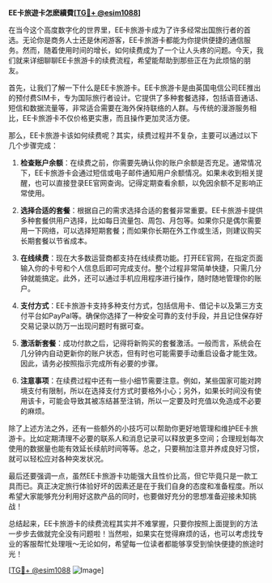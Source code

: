 **EE卡旅遊卡怎麽續費[[TG💪+ @esim1088](https://t.me/s/esim1088)]**

在当今这个高度数字化的世界里，EE卡旅游卡成为了许多经常出国旅行者的首选。无论你是商务人士还是休闲游客，EE卡旅游卡都能为你提供便捷的通信服务。然而，随着使用时间的增长，如何续费成为了一个让人头疼的问题。今天，我们就来详细聊聊EE卡旅游卡的续费流程，希望能帮助到那些正在为此烦恼的朋友。

首先，让我们了解一下什么是EE卡旅游卡。EE卡旅游卡是由英国电信公司EE推出的预付费SIM卡，专为国际旅行者设计。它提供了多种套餐选择，包括语音通话、短信和数据流量等，非常适合需要在海外保持联络的人群。与传统的漫游服务相比，EE卡旅游卡不仅价格更实惠，而且操作更加灵活方便。

那么，EE卡旅游卡该如何续费呢？其实，续费过程并不复杂，主要可以通过以下几个步骤完成：

1. **检查账户余额**：在续费之前，你需要先确认你的账户余额是否充足。通常情况下，EE卡旅游卡会通过短信或电子邮件通知用户余额情况。如果未收到相关提醒，也可以直接登录EE官网查询。记得定期查看余额，以免因余额不足影响正常使用。

2. **选择合适的套餐**：根据自己的需求选择合适的套餐非常重要。EE卡旅游卡提供多种套餐供用户选择，比如每日流量包、周包、月包等。如果你只是偶尔需要用一下网络，可以选择短期套餐；而如果你长期在外工作或生活，则建议购买长期套餐以节省成本。

3. **在线续费**：现在大多数运营商都支持在线续费功能。打开EE官网，在指定页面输入你的卡号和个人信息后即可完成支付。整个过程非常简单快捷，只需几分钟就能搞定。此外，还可以通过手机应用程序进行操作，随时随地管理你的账户。

4. **支付方式**：EE卡旅游卡支持多种支付方式，包括信用卡、借记卡以及第三方支付平台如PayPal等。确保你选择了一种安全可靠的支付手段，并且记住保存好交易记录以防万一出现问题时有据可查。

5. **激活新套餐**：成功付款之后，记得将新购买的套餐激活。一般而言，系统会在几分钟内自动更新你的账户状态，但有时也可能需要手动重启设备才能生效。因此，请务必按照指示完成所有必要的步骤。

6. **注意事项**：在续费过程中还有一些小细节需要注意。例如，某些国家可能对跨境支付有限制，所以在选择支付方式时要格外小心；另外，如果长时间没有使用该卡，可能会导致其被冻结甚至注销，所以一定要及时充值以免造成不必要的麻烦。

除了上述方法之外，还有一些额外的小技巧可以帮助你更好地管理和维护EE卡旅游卡。比如定期清理不必要的联系人和消息记录可以释放更多空间；合理规划每次使用的数据量也能有效延长续航时间等等。总之，只要稍加注意并养成良好习惯，就可以轻松应对各种突发状况。

最后还要强调一点，虽然EE卡旅游卡功能强大且性价比高，但它毕竟只是一款工具而已。真正决定旅行体验好坏的因素还是在于我们自身的态度和准备程度。所以希望大家能够充分利用好这款产品的同时，也要做好充分的思想准备迎接未知挑战！

总结起来，EE卡旅游卡的续费流程其实并不难掌握，只要你按照上面提到的方法一步步去做就完全没有问题啦！当然啦，如果实在觉得麻烦的话，也可以考虑找专业的客服帮忙处理哦～无论如何，希望每一位读者都能够享受到愉快便捷的旅途时光！

[[TG💪+ @esim1088](https://t.me/s/esim1088) ![Image](https://i.postimg.cc/4NQfJmqS/Snipaste-2025-05-13-00-14-12.png)]